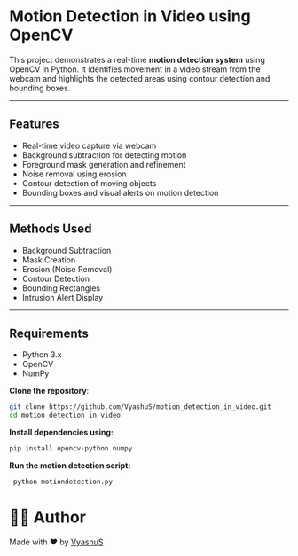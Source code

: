 #  Motion Detection in Video using OpenCV

This project demonstrates a real-time **motion detection system** using OpenCV in Python. It identifies movement in a video stream from the webcam and highlights the detected areas using contour detection and bounding boxes.

---

## Features

- Real-time video capture via webcam
- Background subtraction for detecting motion
- Foreground mask generation and refinement
- Noise removal using erosion
- Contour detection of moving objects
- Bounding boxes and visual alerts on motion detection

---

##  Methods Used

- Background Subtraction
- Mask Creation
- Erosion (Noise Removal)
- Contour Detection
- Bounding Rectangles
- Intrusion Alert Display

---

## Requirements

- Python 3.x  
- OpenCV  
- NumPy
   
**Clone the repository**:

   ```bash
   git clone https://github.com/VyashuS/motion_detection_in_video.git
   cd motion_detection_in_video
   ```
**Install dependencies using:**

```bash
pip install opencv-python numpy
```
**Run the motion detection script:**
```bash
 python motiondetection.py
```
# 🙋‍♂️ Author
Made with ❤️ by [VyashuS](https://github.com/VyashuS/)
